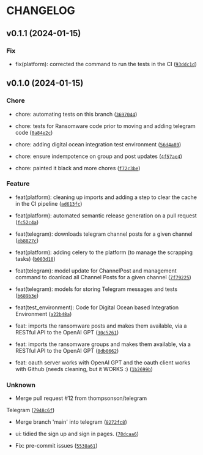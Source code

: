 # CHANGELOG



## v0.1.1 (2024-01-15)

### Fix

* fix(platform): corrected the command to run the tests in the CI ([`93ddc1d`](https://github.com/thompsonson/ctim/commit/93ddc1d59e9ef5a9862b527f639cb7b6a6f49d60))


## v0.1.0 (2024-01-15)

### Chore

* chore: automating tests on this branch ([`3697044`](https://github.com/thompsonson/ctim/commit/3697044ffe9e0c13ea8d0ac2c5ed57227be4be43))

* chore: tests for Ransomware code prior to moving and adding telegram code ([`0a84e2c`](https://github.com/thompsonson/ctim/commit/0a84e2c8319d7503bc99f601cd9c2ee46b82515e))

* chore: adding digital ocean integration test environment ([`56d4a89`](https://github.com/thompsonson/ctim/commit/56d4a89a95e17bd1d33f856ccf7ffc2346e77f20))

* chore: ensure indempotence on group and post updates ([`4f57ae4`](https://github.com/thompsonson/ctim/commit/4f57ae4e8ea7b54a69426bf9ce2b02e34a332508))

* chore: painted it black and more chores ([`f72c3be`](https://github.com/thompsonson/ctim/commit/f72c3be5f70dfca30f2977b2fc04d9e208150eec))

### Feature

* feat(platform): cleaning up imports and adding a step to clear the cache in the CI pipeline ([`ad613fc`](https://github.com/thompsonson/ctim/commit/ad613fc185e32f6797f895443a6ad3763dce84df))

* feat(platform): automated semantic release generation on a pull request ([`fc52c4a`](https://github.com/thompsonson/ctim/commit/fc52c4a1a7b38f27459650205079ed87bd4c9773))

* feat(telegram): downloads telegram channel posts for a given channel ([`eb8827c`](https://github.com/thompsonson/ctim/commit/eb8827c5239ec2b68639c521d1af6c012274ad8d))

* feat(platform): adding celery to the platform (to manage the scrapping tasks) ([`b003d10`](https://github.com/thompsonson/ctim/commit/b003d10dd5b65a1786c17d357d8689eab88ae051))

* feat(telegram): model update for ChannelPost and management command to doanload all Channel Posts for a given channel ([`7f79225`](https://github.com/thompsonson/ctim/commit/7f79225c4cad866f9c67785d186cb6674fc26a31))

* feat(telegram): models for storing Telegram messages and tests ([`b689b3e`](https://github.com/thompsonson/ctim/commit/b689b3e55509aa8de7d4e5f7ec42387454ac5bbf))

* feat(test_environment): Code for Digital Ocean based Integration Environment ([`a22b48a`](https://github.com/thompsonson/ctim/commit/a22b48acfb1a1c4a0987449aa5c6c0ffdeb6bbc3))

* feat: imports the ransomware posts and makes them available, via a RESTful API to the OpenAI GPT ([`30c5261`](https://github.com/thompsonson/ctim/commit/30c526106de764d86a08c6f6cd3af2b9c1afb99b))

* feat: imports the ransomware groups and makes them available, via a RESTful API to the OpenAI GPT ([`0db0662`](https://github.com/thompsonson/ctim/commit/0db0662cda3b3c1bd3f3e83602c4de64431d417d))

* feat: oauth server works with OpenAI GPT and the oauth client works with Github (needs cleaning, but it WORKS :) ([`1b2699b`](https://github.com/thompsonson/ctim/commit/1b2699b93cd6a8f31102020e5d0202dcb216e7a7))

### Unknown

* Merge pull request #12 from thompsonson/telegram

Telegram ([`7948c6f`](https://github.com/thompsonson/ctim/commit/7948c6f773a3fb9ac97bb871007f23ca2cda3f2e))

* Merge branch &#39;main&#39; into telegram ([`8272fc8`](https://github.com/thompsonson/ctim/commit/8272fc8db60411e6053fe862366d2a85abff06fb))

* ui: tidied the sign up and sign in pages. ([`78dcaa6`](https://github.com/thompsonson/ctim/commit/78dcaa6fb17066570d0aa9d512aca3518d39da75))

* Fix: pre-commit issues ([`5538a61`](https://github.com/thompsonson/ctim/commit/5538a61d62900585b6b64bfd654c0c5df78af54e))
